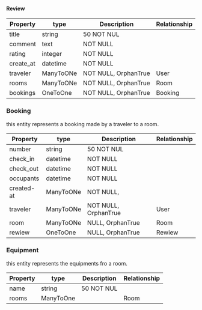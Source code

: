 



#### Review

| Property  | type      | Description           | Relationship |
| --------  | ----      | -----------           | ------------ |
| title     | string    | 50 NOT NUL            |              |
| comment   | text      | NOT NULL              |              |
| rating    | integer   | NOT NULL              |              |
| create_at | datetime  | NOT NULL              |              |
| traveler  | ManyToONe | NOT NULL, OrphanTrue  | User         |
| rooms     | ManyToONe | NOT NULL, OrphanTrue  | Room         |
| bookings  | OneToOne  | NOT NULL, OrphanTrue  | Booking      |




### Booking

this entity represents a booking made by a  traveler to a room.

| Property   | type      | Description           | Relationship |
| --------   | ----      | -----------           | ------------ |
| number     | string    | 50 NOT NUL            |              |
| check_in   | datetime  | NOT NULL              |              |
| check_out  | datetime  | NOT NULL              |              |
| occupants  | datetime  | NOT NULL              |              |
| created-at | ManyToONe | NOT NULL,             |              |
| traveler   | ManyToONe | NOT NULL, OrphanTrue  | User         |
| room       | ManyToONe | NULL, OrphanTrue      | Room         |
| rewiew     | OneToOne  | NULL, OrphanTrue      | Rewiew       |


### Equipment

this entity represents the equipments fro a room.

| Property   | type      | Description | Relationship |
| --------   | ----      | ----------- | ------------ |
| name       | string    | 50 NOT NUL  |              |
| rooms      | ManyToOne |             | Room         |